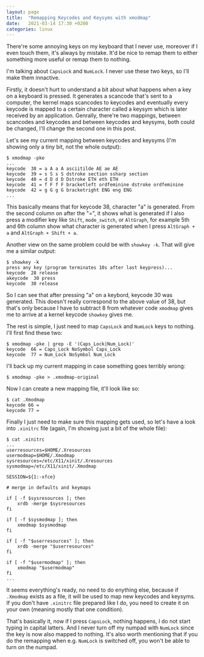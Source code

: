 ```yaml
---
layout: page
title:  "Remapping Keycodes and Keysyms with xmodmap"
date:   2021-03-14 17:30 +0200
categories: linux
---
```


There're some annoying keys on my keyboard that I never use, moreover if I even touch them, it's always by mistake. It'd be nice to remap them to either something more useful or remap them to nothing.

I'm talking about `CapsLock` and `NumLock`. I never use these two keys, so I'll make them innactive.

Firstly, it doesn't hurt to understand a bit about what happens when a key on a keyboard is pressed. It generates a scancode that's sent to a computer, the kernel maps scancodes to keycodes and eventually every keycode is mapped to a certain character called a keysym which is later received by an application. Genrally, there're two mappings, between scancodes and keycodes and between keycodes and keysyms, both could be changed, I'll change the second one in this post.

Let's see my current mapping between keycodes and keysyms (I'm showing only a tiny bit, not the whole output):

```
$ xmodmap -pke
...
keycode  38 = a A a A asciitilde AE ae AE
keycode  39 = s S s S dstroke section ssharp section
keycode  40 = d D d D Dstroke ETH eth ETH
keycode  41 = f F f F bracketleft ordfeminine dstroke ordfeminine
keycode  42 = g G g G bracketright ENG eng ENG
...
```

This basically means that for keycode 38, character "a" is generated. From the second column on after the "=", it shows what is generated if I also press a modifier key like `Shift`, `mode_switch`, or `AltGraph`, for example 5th and 6th column show what character is generated when I press `AltGraph + a` and `AltGraph + Shift + a`.

Another view on the same problem could be with `showkey -k`. That will give me a similar output:

```
$ showkey -k
press any key (program terminates 10s after last keypress)...
keycode  28 release
akeycode  30 press
keycode  30 release
```

So I can see that after pressing "a" on a keybord, keycode 30 was generated. This doesn't really correspond to the above value of 38, but that's only because I have to subtract 8 from whatever code `xmodmap` gives me to arrive at a kernel keycode `showkey` gives me.

The rest is simple, I just need to map `CapsLock` and `NumLock` keys to nothing. I'll first find these two:

```
$ xmodmap -pke | grep -E '(Caps_Lock|Num_Lock)'
keycode  66 = Caps_Lock NoSymbol Caps_Lock
keycode  77 = Num_Lock NoSymbol Num_Lock
```

I'll back up my current mapping in case something goes terribly wrong:

```
$ xmodmap -pke > .xmodmap-original
```

Now I can create a new mapping file, it'll look like so:

```
$ cat .Xmodmap
keycode 66 =
keycode 77 =
```

Finally I just need to make sure this mapping gets used, so let's have a look into `.xinitrc` file (again, I'm showing just a bit of the whole file):

```
$ cat .xinitrc
...
userresources=$HOME/.Xresources
usermodmap=$HOME/.Xmodmap
sysresources=/etc/X11/xinit/.Xresources
sysmodmap=/etc/X11/xinit/.Xmodmap

SESSION=${1:-xfce}

# merge in defaults and keymaps

if [ -f $sysresources ]; then
    xrdb -merge $sysresources
fi

if [ -f $sysmodmap ]; then
    xmodmap $sysmodmap
fi

if [ -f "$userresources" ]; then
    xrdb -merge "$userresources"
fi

if [ -f "$usermodmap" ]; then
    xmodmap "$usermodmap"
fi
...
```

It seems everything's ready, no need to do enything else, because if `.Xmodmap` exists as a file, it will be used to map new keycodes and keysyms. If you don't have `.xinitrc` file prepared like I do, you need to create it on your own (meaning mostly that one condition).

That's basically it, now if I press `CapsLock`, nothing happens, I do not start typing in capital latters. And I never turn off my numpad with `NumLock` since the key is now also mapped to nothing. It's also worth mentioning that if you do the remapping when e.g. `NumLock` is switched off, you won't be able to turn on the numpad.
